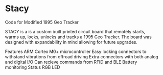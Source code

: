 # Stacy
Code for Modified 1995 Geo Tracker 

STACY is a is a custom built printed circuit board that remotely starts, warms up, locks, unlocks and 
tracks a 1995 Geo Tracker. The board was designed with expandability in mind allowing for future upgrades.

Features
ARM Cortex M0+ microcontroller
Easy locking connectors to withstand vibrations from offroad driving
Extra connectors with both analog and digital I/O
Can recieve commands from RFID and BLE
Battery monitoring 
Status RGB LED
